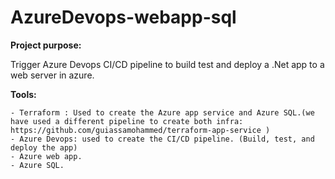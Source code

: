# AzureDevops-webapp-sql

**Project purpose:**

Trigger  Azure Devops  CI/CD pipeline to build test and deploy  a .Net app to a web server in azure. 

**Tools:** 

	- Terraform : Used to create the Azure app service and Azure SQL.(we have used a different pipeline to create both infra: https://github.com/guiassamohammed/terraform-app-service )
	- Azure Devops: used to create the CI/CD pipeline. (Build, test, and deploy the app)
	- Azure web app.
	- Azure SQL.

